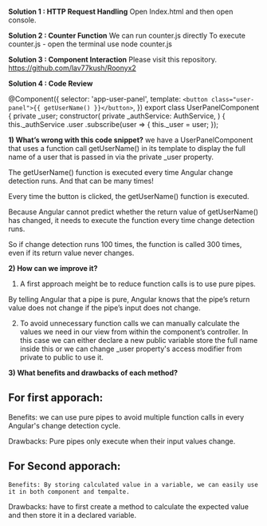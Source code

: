 **Solution 1 :  HTTP Request Handling**
Open Index.html  and then open console.


**Solution 2 : Counter Function**
 We can run counter.js directly
   To execute counter.js - 
   open the terminal 
   use node counter.js


**Solution 3 : Component Interaction** 
Please visit this repository. 
https://github.com/lav77kush/Roonyx2

**Solution 4 : Code Review** 


@Component({
selector: 'app-user-panel',
template: `<button class="user-panel">{{ getUserName() }}</button>`,
})
export class UserPanelComponent {
private _user;
constructor(
private _authService: AuthService,
) {
this._authService
.user
.subscribe(user => {
this._user = user;
});


**1) What’s wrong with this code snippet?**
we have a UserPanelComponent that uses a function call getUserName() in its template to display the full name of a user that is passed in via the private  _user property.


The getUserName() function is executed every time Angular change detection runs. And that can be many times!

Every time the button is clicked, the getUserName() function is executed.

Because Angular cannot predict whether the return value of getUserName() has changed, it needs to execute the function every time change detection runs.

So if change detection runs 100 times, the function is called 300 times, even if its return value never changes.




**2) How can we improve it?**
1. A first approach meight be to reduce function calls is to use pure pipes.

By telling Angular that a pipe is pure, Angular knows that the pipe’s return value does not change if the pipe’s input does not change.


2.  To avoid unnecessary function calls we can manually calculate the values we need in our view from within the component’s controller. In this case we can either declare a new public variable store the full name inside this or we can change _user property's access modifier from private to public to use it.

**3) What benefits and drawbacks of each method?** 
## For first apporach: 
   Benefits: 
   we can use pure pipes to avoid multiple function calls in every Angular's change detection cycle.

   Drawbacks: Pure pipes only execute when their input values change.
## For Second apporach: 
    Benefits: By storing calculated value in a variable, we can easily use it in both component and tempalte.

   Drawbacks: have to first create a method to calculate the expected value and then store it in a declared variable. 